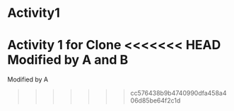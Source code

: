 # Activity1
Activity 1 for Clone
<<<<<<< HEAD
Modified by A and B
=======
Modified by A
>>>>>>> cc576438b9b4740990dfa458a406d85be64f2c1d

